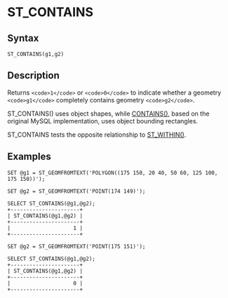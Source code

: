 
# ST_CONTAINS

## Syntax


```
ST_CONTAINS(g1,g2)
```

## Description


Returns `<code>1</code>` or `<code>0</code>` to indicate whether a geometry `<code>g1</code>` completely contains geometry `<code>g2</code>`.


ST_CONTAINS() uses object shapes, while [CONTAINS()](contains.md), based on the original MySQL implementation, uses object bounding rectangles.


ST_CONTAINS tests the opposite relationship to [ST_WITHIN()](st-within.md).


## Examples


```
SET @g1 = ST_GEOMFROMTEXT('POLYGON((175 150, 20 40, 50 60, 125 100, 175 150))');

SET @g2 = ST_GEOMFROMTEXT('POINT(174 149)');

SELECT ST_CONTAINS(@g1,@g2);
+----------------------+
| ST_CONTAINS(@g1,@g2) |
+----------------------+
|                    1 |
+----------------------+

SET @g2 = ST_GEOMFROMTEXT('POINT(175 151)');

SELECT ST_CONTAINS(@g1,@g2);
+----------------------+
| ST_CONTAINS(@g1,@g2) |
+----------------------+
|                    0 |
+----------------------+
```
